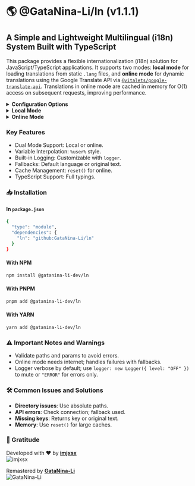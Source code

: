 # 🌎 @GataNina-Li/ln (v1.1.1)

## A Simple and Lightweight Multilingual (i18n) System Built with TypeScript

This package provides a flexible internationalization (i18n) solution for JavaScript/TypeScript applications. It supports two modes: **local mode** for loading translations from static `.lang` files, and **online mode** for dynamic translations using the Google Translate API via [`@vitalets/google-translate-api`](https://github.com/vitalets/google-translate-api). Translations in online mode are cached in memory for O(1) access on subsequent requests, improving performance.

<details>
<summary><b>Configuration Options</b></summary>

The `Ln` class is initialized with an options object (`LnOptions`) that configures its behavior. Below is a detailed explanation of each parameter:

```javascript
const ln = new Ln({
  default: "es",
  directory: path.join(dirname, "locales"),
  online: false,
  //logger: new Logger({ level: "OFF" })
})
```

- **`default: string`** (required)
  - **Purpose**: Specifies the fallback language code (e.g., `"es"` for Spanish) used when no language is provided in `t()` or if the requested language is unavailable.
  - **Example**: `default: "en"` sets English as the fallback.
  - **Notes**: Must be a valid language code (e.g., `"es"`, `"en"`, `"fr"`). Affects both local and online modes.

- **`directory?: string`** (optional, required for local mode)
  - **Purpose**: Path to the directory containing `.lang` files with translations (e.g., `es.lang`). Ignored in online mode.
  - **Example**: `directory: path.join(dirname, "locales")` points to a `locales` folder.
  - **Notes**: Must be a valid directory path. If invalid or missing in local mode, initialization fails with a fatal log. Use absolute paths for reliability.

- **`online?: boolean`** (optional, default: `false`)
  - **Purpose**: Enables online mode for dynamic translations via Google Translate. When `true`, `directory` is ignored, and `load()` is not needed.
  - **Example**: `online: true` activates online mode.
  - **Notes**: Requires internet access. Cached translations ensure fast subsequent lookups.

- **`logger?: Nullable<Logger>`** (optional)
  - **Purpose**: Custom logger instance from `@imjxsx/logger` for debugging and tracing. If not provided, a default logger is created with level `"INFO"` and colorized output.
  - **Example**: `logger: new Logger({ level: "OFF" })` silences all logs. Use `level: "ERROR"` to show only errors, or `level: "INFO"` for detailed logs.
  - **Notes**: Logger levels (e.g., `"OFF"`, `"ERROR"`, `"INFO"`) control verbosity. A custom logger must implement `info`, `trace`, `warn`, `error`, and `fatal`. Example for errors only:
    ```javascript
    logger: new Logger({ level: "ERROR" })
    ```

</details>

<details>
<summary><b>Local Mode</b></summary>

### Explanation
Use local mode to load translations from `.lang` files in a directory. It's fast and doesn't require internet.

**Setup and Usage:**
```javascript
import Ln from "@GataNina-Li/ln"
import Logger from "@imjxsx/logger"
import path from "node:path"
import { fileURLToPath } from "node:url"

const filename = fileURLToPath(import.meta.url)
const dirname = path.dirname(filename)

const ln = new Ln({
  default: "es",
  directory: path.join(dirname, "locales"),
  //logger: new Logger({ level: "OFF" })
})
await ln.load()
console.log(ln.t("hello.world", "es")) // "Hola Mundo!"
console.log(ln.t("welcome.user", "es", { user: "GataNina-Li", place: "GitHub" })) // "Hola GataNina-Li, bienvenido a GitHub."
```

Create `.lang` files like `es.lang` with `key=value` pairs, e.g.:
```
# locales/es.lang
hello.world=Hola Mundo!
welcome.user=Hola %user%, bienvenido a %place%.
```

### Advanced Explanation
For experienced developers: Local mode preloads all translations into a `Map<string, Map<string, string>>` structure for O(1) lookups.

- **Configuration**: `directory` must point to a valid folder with `.lang` files (e.g., `es.lang`). If missing, logger warns and skips loading.
- **load() Method**: Asynchronously reads files, parses lines (skipping comments `#` and empty lines), matches `key=value` with regex, trims values, and stores in maps. Handles errors with `try-catch`.
- **t() Method**: Signature `t(key: string, language?: string, vars?: Record<string, string>)`. Falls back to default language or key if not found. Interpolates vars using regex replace after lookup.
- **Logging**: Default level `"INFO"`. Customize with `logger`, e.g., `new Logger({ level: "ERROR" })` for errors only, or `new Logger({ level: "OFF" })` to mute.
- **Edge Cases**: Invalid directory fatal-logs and returns early. Empty files skipped. Missing keys return the key. Supports TypeScript types in `index.d.ts`.
- **Performance**: Preloads everything; ideal for static apps but memory-intensive for large files.

</details>

<details>
<summary><b>Online Mode</b></summary>

### Explanation
Use online mode for dynamic translations via Google Translate. No files needed; translations are fetched and cached.

**Setup and Usage:**
```javascript
import Ln from "@GataNina-Li/ln"
import Logger from "@imjxsx/logger"

const ln = new Ln({
  default: "es",
  online: true,
  //logger: new Logger({ level: "OFF" })
})
console.log(ln.t("Hello World!", "hello.world", "es")) // "¡Hola Mundo!"
console.log(ln.t("Hello %user%, welcome to %place%.", "welcome.user", "es", { user: "GataNina-Li", place: "GitHub" })) // "Hola GataNina-Li, bienvenido a GitHub."
// ln.reset() // (Optional) Clear cache if necessary
```

First call translates and saves; later calls use cache. Check supported languages [here](https://cloud.google.com/translate/docs/languages?hl=es-419).

### Advanced Explanation
For experienced developers: Online mode uses on-demand API calls with in-memory caching in `Map<string, Map<string, string>>`.

- **Configuration**: Set `online: true`; ignores `directory`. Requires internet for initial translations.
- **t() Method**: Signature `t(textToTranslate: string, key: string, language?: string, vars?: Record<string, string>)`. Checks cache first; if missing, calls `translate(textToTranslate, { to: language })`, stores result. Falls back to `textToTranslate` on API error. Interpolates vars post-translation.
- **reset() Method**: Clears `locales` Map to force re-translations, useful for text updates.
- **Logging**: Traces requests and errors. Customize logger, e.g., `new Logger({ level: "OFF" })` to mute or `new Logger({ level: "ERROR" })` for errors only.
- **Edge Cases**: Missing `textToTranslate` or `key` logs error and returns fallback. API failures (rate limits, network) log and fallback to original. Placeholders `%var%` preserved during translation. Cache grows; reset to manage memory.
- **Performance**: API calls slow initially (~seconds), but cache enables O(1) repeats. No `load()` needed.

Google Translate has request limits. If too many requests are made from the same IP address, you will get a TooManyRequestsError (code 429). [`You can use proxy to bypass it.`](https://www.npmjs.com/package/@vitalets/google-translate-api#limits)

</details>

### Key Features
- Dual Mode Support: Local or online.
- Variable Interpolation: `%user%` style.
- Built-in Logging: Customizable with `logger`.
- Fallbacks: Default language or original text.
- Cache Management: `reset()` for online.
- TypeScript Support: Full typings.

### 📥 Installation

#### In `package.json`
```bash
{
  "type": "module",
  "dependencies": {
    "ln": "github:GataNina-Li/ln"
  }
}

```

#### With NPM
```bash
npm install @gatanina-li-dev/ln
```

#### With PNPM
```bash
pnpm add @gatanina-li-dev/ln
```

#### With YARN
```bash
yarn add @gatanina-li-dev/ln
```

### ⚠️ Important Notes and Warnings
- Validate paths and params to avoid errors.
- Online mode needs internet; handles failures with fallbacks.
- Logger verbose by default; use `logger: new Logger({ level: "OFF" })` to mute or `"ERROR"` for errors only.

### 🛠️ Common Issues and Solutions
- **Directory issues**: Use absolute paths.
- **API errors**: Check connection; fallback used.
- **Missing keys**: Returns key or original text.
- **Memory**: Use `reset()` for large caches.

### 🙏 Gratitude

Developed with ❤️ by **[imjxsx](https://github.com/imjxsx)**  
![imjxsx](https://github.com/imjxsx.png?size=100)  

Remastered by **[GataNina-Li](https://github.com/GataNina-Li)**  
![GataNina-Li](https://github.com/GataNina-Li.png?size=100)
